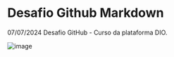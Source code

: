 # Desafio Github Markdown

07/07/2024
Desafio GitHub - Curso da plataforma DIO. 

![image](https://github.com/MichelThompson/desafio-github-markdown/assets/170564731/c1571a01-4c0f-4d9b-8181-6b341fa45b04)
